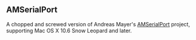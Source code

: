 
## AMSerialPort
A chopped and screwed version of Andreas Mayer's [AMSerialPort](http://www.harmless.de/cocoa-code.php) project, supporting Mac OS X 10.6 Snow Leopard and later.
